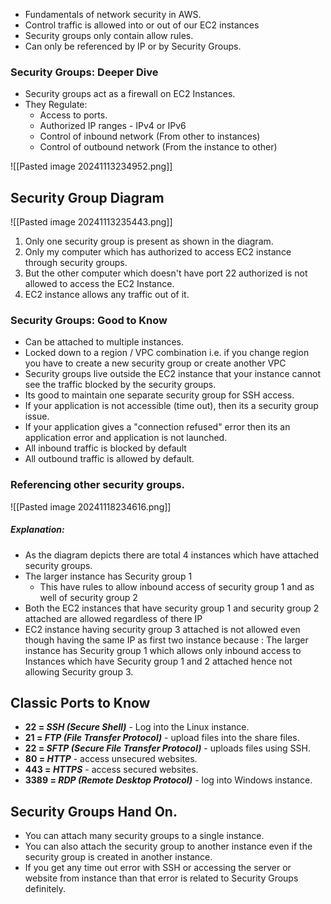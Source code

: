 
- Fundamentals of network security in AWS.
- Control traffic is allowed into or out of our EC2 instances
- Security groups only contain allow rules.
- Can only be referenced by IP or by Security Groups.
### Security Groups: Deeper Dive
- Security groups act as a firewall on EC2 Instances.
- They Regulate:
	- Access to ports.
	- Authorized IP ranges - IPv4 or IPv6
	- Control of inbound network (From other to instances)
	- Control of outbound network (From the instance to other)

![[Pasted image 20241113234952.png]]

## Security Group Diagram

![[Pasted image 20241113235443.png]]

1. Only one security group is present as shown in the diagram.
2. Only my computer which has authorized to access EC2 instance through security groups.
3. But the other computer which doesn't have port 22 authorized is not allowed to access the EC2 Instance.
4. EC2 instance allows any traffic out of it.

### Security Groups: Good to Know

- Can be attached to multiple instances.
- Locked down to a region / VPC combination i.e. if you change region you have to create a new security group or create another VPC
- Security groups live outside the EC2 instance that your instance cannot see the traffic blocked by the security groups.
- Its good to maintain one separate security group for SSH access.
- If your application is not accessible (time out), then its a security group issue.
- If your application gives a "connection refused" error then its an application error and application is not launched.
- All inbound traffic is blocked by default
- All outbound traffic is allowed by default.

### Referencing other security groups.

![[Pasted image 20241118234616.png]]

##### Explanation:

- As the diagram depicts there are total 4 instances which have attached security groups.
- The larger instance has Security group 1 
	- This have rules to allow inbound access of security group 1 and as well of security group 2
- Both the EC2 instances that have security group 1 and security group 2 attached are allowed regardless of there IP
- EC2 instance having security group 3 attached is not allowed even though having the same IP as first two instance because : The larger instance has Security group 1 which allows only inbound access to Instances which have Security group 1 and 2 attached hence not allowing Security group 3.


## Classic Ports to Know

- **22 = *SSH (Secure Shell)***  - Log into the Linux instance.
- **21 = *FTP (File Transfer Protocol)*** - upload files into the share files.
- **22 = *SFTP (Secure File Transfer Protocol)*** - uploads files using SSH.
- **80 = *HTTP*** - access unsecured websites.
- **443 = *HTTPS*** - access secured websites.
- **3389 = *RDP (Remote Desktop Protocol)*** - log into Windows instance.


## Security Groups Hand On.

- You can attach many security groups to a single instance.
- You can also attach the security group to another instance even if the security group is created in another instance.
- If you get any time out error with SSH or accessing the server or website from instance than that error is related to Security Groups definitely.